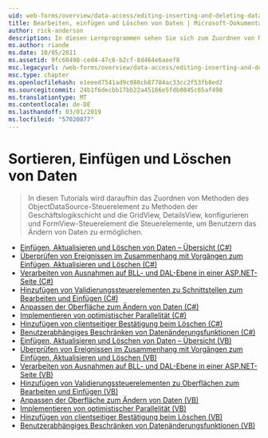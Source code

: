 ```yaml
---
uid: web-forms/overview/data-access/editing-inserting-and-deleting-data/index
title: Bearbeiten, einfügen und Löschen von Daten | Microsoft-Dokumentation
author: rick-anderson
description: In diesen Lernprogrammen sehen Sie sich zum Zuordnen von Methoden des ObjectDataSource-Steuerelement zu Methoden der Geschäftslogikschicht und der GridView, DetailsView und FormView co konfigurieren...
ms.author: riande
ms.date: 10/05/2011
ms.assetid: 9fc60498-ced4-47c6-b2cf-8d464e6aeef8
msc.legacyurl: /web-forms/overview/data-access/editing-inserting-and-deleting-data
msc.type: chapter
ms.openlocfilehash: e1eeed7541ad9c088cb87784ac33cc2f53fb8ed2
ms.sourcegitcommit: 24b1f6decbb17bb22a45166e5fdb0845c65af498
ms.translationtype: MT
ms.contentlocale: de-DE
ms.lasthandoff: 03/01/2019
ms.locfileid: "57020877"
---
```

<a name="editing-inserting-and-deleting-data"></a>Sortieren, Einfügen und Löschen von Daten
====================
> In diesen Tutorials wird daraufhin das Zuordnen von Methoden des ObjectDataSource-Steuerelement zu Methoden der Geschäftslogikschicht und die GridView, DetailsView, konfigurieren und FormView-Steuerelement die Steuerelemente, um Benutzern das Ändern von Daten zu ermöglichen.


- [Einfügen, Aktualisieren und Löschen von Daten – Übersicht (C#)](an-overview-of-inserting-updating-and-deleting-data-cs.md)
- [Überprüfen von Ereignissen im Zusammenhang mit Vorgängen zum Einfügen, Aktualisieren und Löschen (C#)](examining-the-events-associated-with-inserting-updating-and-deleting-cs.md)
- [Verarbeiten von Ausnahmen auf BLL- und DAL-Ebene in einer ASP.NET-Seite (C#)](handling-bll-and-dal-level-exceptions-in-an-asp-net-page-cs.md)
- [Hinzufügen von Validierungssteuerelementen zu Schnittstellen zum Bearbeiten und Einfügen (C#)](adding-validation-controls-to-the-editing-and-inserting-interfaces-cs.md)
- [Anpassen der Oberfläche zum Ändern von Daten (C#)](customizing-the-data-modification-interface-cs.md)
- [Implementieren von optimistischer Parallelität (C#)](implementing-optimistic-concurrency-cs.md)
- [Hinzufügen von clientseitiger Bestätigung beim Löschen (C#)](adding-client-side-confirmation-when-deleting-cs.md)
- [Benutzerabhängiges Beschränken von Datenänderungsfunktionen (C#)](limiting-data-modification-functionality-based-on-the-user-cs.md)
- [Einfügen, Aktualisieren und Löschen von Daten – Übersicht (VB)](an-overview-of-inserting-updating-and-deleting-data-vb.md)
- [Überprüfen von Ereignissen im Zusammenhang mit Vorgängen zum Einfügen, Aktualisieren und Löschen (VB)](examining-the-events-associated-with-inserting-updating-and-deleting-vb.md)
- [Verarbeiten von Ausnahmen auf BLL- und DAL-Ebene in einer ASP.NET-Seite (VB)](handling-bll-and-dal-level-exceptions-in-an-asp-net-page-vb.md)
- [Hinzufügen von Validierungssteuerelementen zu Oberflächen zum Bearbeiten und Einfügen (VB)](adding-validation-controls-to-the-editing-and-inserting-interfaces-vb.md)
- [Anpassen der Oberfläche zum Ändern von Daten (VB)](customizing-the-data-modification-interface-vb.md)
- [Implementieren von optimistischer Parallelität (VB)](implementing-optimistic-concurrency-vb.md)
- [Hinzufügen von clientseitiger Bestätigung beim Löschen (VB)](adding-client-side-confirmation-when-deleting-vb.md)
- [Benutzerabhängiges Beschränken von Datenänderungsfunktionen (VB)](limiting-data-modification-functionality-based-on-the-user-vb.md)
